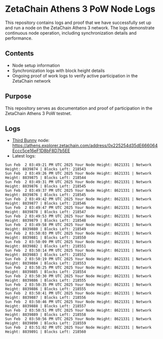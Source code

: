 # ZetaChain Athens 3 PoW Node Logs
This repository contains logs and proof that we have successfully set up and run a node on the ZetaChain Athens 3 network. The logs demonstrate continuous node operation, including synchronization details and performance.

## Contents
- Node setup information
- Synchronization logs with block height details
- Ongoing proof of work logs to verify active participation in the ZetaChain network

## Purpose
This repository serves as documentation and proof of participation in the ZetaChain Athens 3 PoW testnet.

## Logs

- [Third Bunny](https://thirdbunny.xyz/) node: https://athens.explorer.zetachain.com/address/0x225254d35dE666064Eccc5ce16eF1D8bF8D7b5EE
- Latest logs:
```
Sun Feb  2 03:49:21 PM UTC 2025 Your Node Height: 8621331 | Network Height: 8839874 | Blocks Left: 218543
Sun Feb  2 03:49:26 PM UTC 2025 Your Node Height: 8621331 | Network Height: 8839875 | Blocks Left: 218544
Sun Feb  2 03:49:31 PM UTC 2025 Your Node Height: 8621331 | Network Height: 8839876 | Blocks Left: 218545
Sun Feb  2 03:49:37 PM UTC 2025 Your Node Height: 8621331 | Network Height: 8839876 | Blocks Left: 218545
Sun Feb  2 03:49:42 PM UTC 2025 Your Node Height: 8621331 | Network Height: 8839877 | Blocks Left: 218546
Sun Feb  2 03:49:47 PM UTC 2025 Your Node Height: 8621331 | Network Height: 8839878 | Blocks Left: 218547
Sun Feb  2 03:49:53 PM UTC 2025 Your Node Height: 8621331 | Network Height: 8839879 | Blocks Left: 218548
Sun Feb  2 03:49:58 PM UTC 2025 Your Node Height: 8621331 | Network Height: 8839880 | Blocks Left: 218549
Sun Feb  2 03:50:03 PM UTC 2025 Your Node Height: 8621331 | Network Height: 8839881 | Blocks Left: 218550
Sun Feb  2 03:50:09 PM UTC 2025 Your Node Height: 8621331 | Network Height: 8839882 | Blocks Left: 218551
Sun Feb  2 03:50:14 PM UTC 2025 Your Node Height: 8621331 | Network Height: 8839883 | Blocks Left: 218552
Sun Feb  2 03:50:19 PM UTC 2025 Your Node Height: 8621331 | Network Height: 8839884 | Blocks Left: 218553
Sun Feb  2 03:50:25 PM UTC 2025 Your Node Height: 8621331 | Network Height: 8839885 | Blocks Left: 218554
Sun Feb  2 03:50:30 PM UTC 2025 Your Node Height: 8621331 | Network Height: 8839886 | Blocks Left: 218555
Sun Feb  2 03:50:35 PM UTC 2025 Your Node Height: 8621331 | Network Height: 8839886 | Blocks Left: 218555
Sun Feb  2 03:50:41 PM UTC 2025 Your Node Height: 8621331 | Network Height: 8839887 | Blocks Left: 218556
Sun Feb  2 03:50:46 PM UTC 2025 Your Node Height: 8621331 | Network Height: 8839888 | Blocks Left: 218557
Sun Feb  2 03:50:51 PM UTC 2025 Your Node Height: 8621331 | Network Height: 8839889 | Blocks Left: 218558
Sun Feb  2 03:50:56 PM UTC 2025 Your Node Height: 8621331 | Network Height: 8839890 | Blocks Left: 218559
Sun Feb  2 03:51:02 PM UTC 2025 Your Node Height: 8621331 | Network Height: 8839891 | Blocks Left: 218560
```
